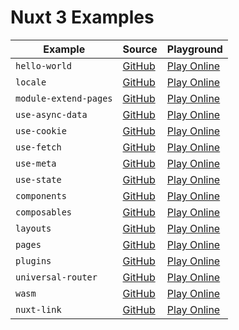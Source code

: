 # Nuxt 3 Examples

| Example | Source | Playground |
|---|---|---|
| `hello-world` | [GitHub](https://github.com/nuxt/framework/tree/main/examples/essentials/hello-world) | [Play Online](https://stackblitz.com/github/nuxt/framework/tree/main/examples/essentials/hello-world?file=app.vue&terminal=dev) |
| `locale` | [GitHub](https://github.com/nuxt/framework/tree/main/examples/other/locale) | [Play Online](https://stackblitz.com/github/nuxt/framework/tree/main/examples/other/locale?file=app.vue&terminal=dev) |
| `module-extend-pages` | [GitHub](https://github.com/nuxt/framework/tree/main/examples/advanced/module-extend-pages) | [Play Online](https://stackblitz.com/github/nuxt/framework/tree/main/examples/advanced/module-extend-pages?file=app.vue&terminal=dev) |
| `use-async-data` | [GitHub](https://github.com/nuxt/framework/tree/main/examples/composables/use-async-data) | [Play Online](https://stackblitz.com/github/nuxt/framework/tree/main/examples/composables/use-async-data?file=app.vue&terminal=dev) |
| `use-cookie` | [GitHub](https://github.com/nuxt/framework/tree/main/examples/composables/use-cookie) | [Play Online](https://stackblitz.com/github/nuxt/framework/tree/main/examples/composables/use-cookie?file=app.vue&terminal=dev) |
| `use-fetch` | [GitHub](https://github.com/nuxt/framework/tree/main/examples/composables/use-fetch) | [Play Online](https://stackblitz.com/github/nuxt/framework/tree/main/examples/composables/use-fetch?file=app.vue&terminal=dev) |
| `use-meta` | [GitHub](https://github.com/nuxt/framework/tree/main/examples/composables/use-meta) | [Play Online](https://stackblitz.com/github/nuxt/framework/tree/main/examples/composables/use-meta?file=app.vue&terminal=dev) |
| `use-state` | [GitHub](https://github.com/nuxt/framework/tree/main/examples/composables/use-state) | [Play Online](https://stackblitz.com/github/nuxt/framework/tree/main/examples/composables/use-state?file=app.vue&terminal=dev) |
| `components` | [GitHub](https://github.com/nuxt/framework/tree/main/examples/auto-imports/components) | [Play Online](https://stackblitz.com/github/nuxt/framework/tree/main/examples/auto-imports/components?file=app.vue&terminal=dev) |
| `composables` | [GitHub](https://github.com/nuxt/framework/tree/main/examples/auto-imports/composables) | [Play Online](https://stackblitz.com/github/nuxt/framework/tree/main/examples/auto-imports/composables?file=app.vue&terminal=dev) |
| `layouts` | [GitHub](https://github.com/nuxt/framework/tree/main/examples/routing/layouts) | [Play Online](https://stackblitz.com/github/nuxt/framework/tree/main/examples/routing/layouts?file=app.vue&terminal=dev) |
| `pages` | [GitHub](https://github.com/nuxt/framework/tree/main/examples/routing/pages) | [Play Online](https://stackblitz.com/github/nuxt/framework/tree/main/examples/routing/pages?file=app.vue&terminal=dev) |
| `plugins` | [GitHub](https://github.com/nuxt/framework/tree/main/examples/app/plugins) | [Play Online](https://stackblitz.com/github/nuxt/framework/tree/main/examples/app/plugins?file=app.vue&terminal=dev) |
| `universal-router` | [GitHub](https://github.com/nuxt/framework/tree/main/examples/routing/universal-router) | [Play Online](https://stackblitz.com/github/nuxt/framework/tree/main/examples/routing/universal-router?file=app.vue&terminal=dev) |
| `wasm` | [GitHub](https://github.com/nuxt/framework/tree/main/examples/experimental/wasm) | [Play Online](https://stackblitz.com/github/nuxt/framework/tree/main/examples/experimental/wasm?file=app.vue&terminal=dev) |
| `nuxt-link` | [GitHub](https://github.com/nuxt/framework/tree/main/examples/routing/nuxt-link) | [Play Online](https://stackblitz.com/github/nuxt/framework/tree/main/examples/routing/nuxt-link?file=app.vue&terminal=dev) |